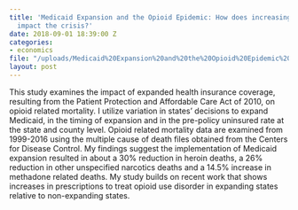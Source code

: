 ```yaml
---
title: 'Medicaid Expansion and the Opioid Epidemic: How does increasing health insurance
  impact the crisis?'
date: 2018-09-01 18:39:00 Z
categories:
- economics
file: "/uploads/Medicaid%20Expansion%20and%20the%20Opioid%20Epidemic%20-%20How%20does%20health%20insurance%20impact%20the%20crisis.pdf"
layout: post
---
```


This study examines the impact of expanded health insurance coverage, resulting from the Patient Protection and Affordable Care Act of 2010, on opioid related mortality. I utilize variation in states’ decisions to expand Medicaid, in the timing of expansion and in the pre-policy uninsured rate at the state and county level. Opioid related mortality data are examined from 1999-2016 using the multiple cause of death files obtained from the Centers for Disease Control. My findings suggest the implementation of Medicaid expansion resulted in about a 30% reduction in heroin deaths, a 26% reduction in other unspecified narcotics deaths and a 14.5% increase in methadone related deaths. My study builds on recent work that shows increases in prescriptions to treat opioid use disorder in expanding states relative to non-expanding states. 